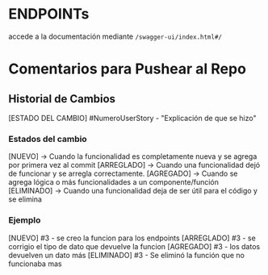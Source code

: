 # ENDPOINTs

accede a la documentación mediante `/swagger-ui/index.html#/` 

# Comentarios para Pushear al Repo

## Historial de Cambios
[ESTADO DEL CAMBIO] #NumeroUserStory - "Explicación de que se hizo" 

### Estados del cambio
[NUEVO] -> Cuando la funcionalidad es completamente nueva y se agrega por primera vez al commit
[ARREGLADO] -> Cuando una funcionalidad dejó de funcionar y se arregla correctamente.
[AGREGADO] -> Cuando se agrega lógica o más funcionalidades a un componente/función 
[ELIMINADO] -> Cuando una funcionalidad deja de ser útil para el código y se elimina

### Ejemplo
[NUEVO] #3 - se creo la funcion para los endpoints
[ARREGLADO] #3 - se corrigio el tipo de dato que devuelve la funcion
[AGREGADO] #3 - los datos devuelven un dato más
[ELIMINADO] #3 - Se eliminó la función que no funcionaba mas